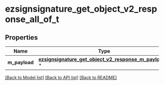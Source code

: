 # ezsignsignature_get_object_v2_response_all_of_t

## Properties
Name | Type | Description | Notes
------------ | ------------- | ------------- | -------------
**m_payload** | [**ezsignsignature_get_object_v2_response_m_payload_t**](ezsignsignature_get_object_v2_response_m_payload.md) \* |  | 

[[Back to Model list]](../README.md#documentation-for-models) [[Back to API list]](../README.md#documentation-for-api-endpoints) [[Back to README]](../README.md)


